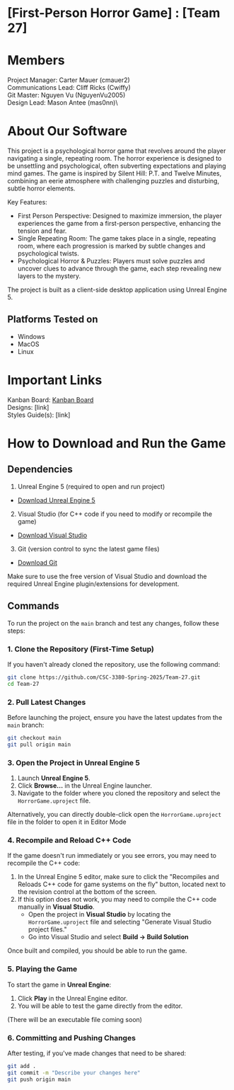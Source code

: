 # [First-Person Horror Game] : [Team 27]
# Members
Project Manager: Carter Mauer (cmauer2)\
Communications Lead: Cliff Ricks (Cwiffy)\
Git Master: Nguyen Vu (NguyenVu2005)\
Design Lead: Mason Antee (mas0nn)\

# About Our Software

This project is a psychological horror game that revolves around the player navigating a single, repeating room. The horror experience is designed to be unsettling and psychological, often subverting expectations and playing mind games. The game is inspired by Silent Hill: P.T. and Twelve Minutes, combining an eerie atmosphere with challenging puzzles and disturbing, subtle horror elements.

Key Features:

- First Person Perspective: Designed to maximize immersion, the   player experiences the game from a first-person perspective, enhancing the tension and fear.
- Single Repeating Room: The game takes place in a single, repeating room, where each progression is marked by subtle changes and psychological twists.
- Psychological Horror & Puzzles: Players must solve puzzles and uncover clues to advance through the game, each step revealing new layers to the mystery.

The project is built as a client-side desktop application using Unreal Engine 5.

## Platforms Tested on
- Windows
- MacOS
- Linux

# Important Links
Kanban Board: [Kanban Board](https://github.com/orgs/CSC-3380-Spring-2025/projects/7/views/1) \
Designs: [link]\
Styles Guide(s): [link]

# How to Download and Run the Game

## Dependencies
1. Unreal Engine 5 (required to open and run project)
- [Download Unreal Engine 5](https://www.unrealengine.com/)
2. Visual Studio (for C++ code if you need to modify or recompile the game)
- [Download Visual Studio](https://code.visualstudio.com/)
3. Git (version control to sync the latest game files)
- [Download Git](https://git-scm.com/)

Make sure to use the free version of Visual Studio and download the required Unreal Engine plugin/extensions for development.

## Commands
To run the project on the `main` branch and test any changes, follow these steps:

### 1. Clone the Repository (First-Time Setup)
If you haven't already cloned the repository, use the following command:
```sh
git clone https://github.com/CSC-3380-Spring-2025/Team-27.git
cd Team-27
```

### 2. Pull Latest Changes
Before launching the project, ensure you have the latest updates from the `main` branch:
```sh
git checkout main
git pull origin main
```

### 3. Open the Project in Unreal Engine 5
1. Launch **Unreal Engine 5**.
2. Click **Browse...** in the Unreal Engine launcher.
3. Navigate to the folder where you cloned the repository and select the `HorrorGame.uproject` file.

Alternatively, you can directly double-click open the `HorrorGame.uproject` file in the folder to open it in Editor Mode

### 4. Recompile and Reload C++ Code
If the game doesn't run immediately or you see errors, you may need to recompile the C++ code: 
1. In the Unreal Engine 5 editor, make sure to click the "Recompiles and Reloads C++ code for game systems on the fly" button, located next to the revision control at the bottom of the screen.
2. If this option does not work, you may need to compile the C++ code manually in **Visual Studio**. 
	- Open the project in **Visual Studio** by locating the `HorrorGame.uproject` file and selecting "Generate Visual Studio project files."
	- Go into Visual Studio and select **Build -> Build Solution**

Once built and compiled, you should be able to run the game.

### 5. Playing the Game
To start the game in **Unreal Engine**:
1. Click **Play** in the Unreal Engine editor.
2. You will be able to test the game directly from the editor.

(There will be an executable file coming soon)

### 6. Committing and Pushing Changes
After testing, if you've made changes that need to be shared:
```sh
git add .
git commit -m "Describe your changes here"
git push origin main
```

